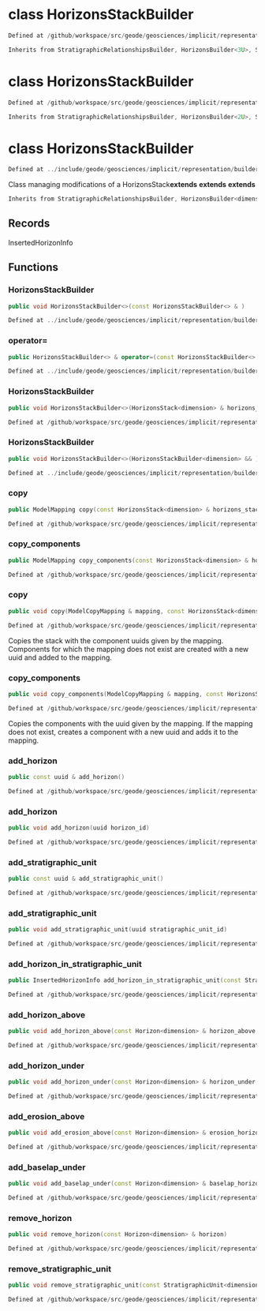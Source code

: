 # class HorizonsStackBuilder

```cpp
Defined at /github/workspace/src/geode/geosciences/implicit/representation/builder/horizons_stack_builder.cpp#244
```

```cpp
Inherits from StratigraphicRelationshipsBuilder, HorizonsBuilder<3U>, StratigraphicUnitsBuilder<3U>, IdentifierBuilder
```



# class HorizonsStackBuilder

```cpp
Defined at /github/workspace/src/geode/geosciences/implicit/representation/builder/horizons_stack_builder.cpp#243
```

```cpp
Inherits from StratigraphicRelationshipsBuilder, HorizonsBuilder<2U>, StratigraphicUnitsBuilder<2U>, IdentifierBuilder
```



# class HorizonsStackBuilder

```cpp
Defined at ../include/geode/geosciences/implicit/representation/builder/horizons_stack_builder.h#52
```

 Class managing modifications of a HorizonsStack**extends** **extends** **extends** 



```cpp
Inherits from StratigraphicRelationshipsBuilder, HorizonsBuilder<dimension>, StratigraphicUnitsBuilder<dimension>, IdentifierBuilder
```



## Records

InsertedHorizonInfo



## Functions

### HorizonsStackBuilder

```cpp
public void HorizonsStackBuilder<>(const HorizonsStackBuilder<> & )
```

```cpp
Defined at ../include/geode/geosciences/implicit/representation/builder/horizons_stack_builder.h#57
```

### operator=

```cpp
public HorizonsStackBuilder<> & operator=(const HorizonsStackBuilder<> & )
```

```cpp
Defined at ../include/geode/geosciences/implicit/representation/builder/horizons_stack_builder.h#57
```

### HorizonsStackBuilder

```cpp
public void HorizonsStackBuilder<>(HorizonsStack<dimension> & horizons_stack)
```

```cpp
Defined at /github/workspace/src/geode/geosciences/implicit/representation/builder/horizons_stack_builder.cpp#34
```

### HorizonsStackBuilder

```cpp
public void HorizonsStackBuilder<>(HorizonsStackBuilder<dimension> && )
```

```cpp
Defined at ../include/geode/geosciences/implicit/representation/builder/horizons_stack_builder.h#69
```

### copy

```cpp
public ModelMapping copy(const HorizonsStack<dimension> & horizons_stack)
```

```cpp
Defined at /github/workspace/src/geode/geosciences/implicit/representation/builder/horizons_stack_builder.cpp#45
```

### copy_components

```cpp
public ModelMapping copy_components(const HorizonsStack<dimension> & horizons_stack)
```

```cpp
Defined at /github/workspace/src/geode/geosciences/implicit/representation/builder/horizons_stack_builder.cpp#60
```

### copy

```cpp
public void copy(ModelCopyMapping & mapping, const HorizonsStack<dimension> & horizons_stack)
```

```cpp
Defined at /github/workspace/src/geode/geosciences/implicit/representation/builder/horizons_stack_builder.cpp#73
```

 Copies the stack with the component uuids given by the mapping. Components for which the mapping does not exist are created with a new uuid and added to the mapping.

### copy_components

```cpp
public void copy_components(ModelCopyMapping & mapping, const HorizonsStack<dimension> & horizons_stack)
```

```cpp
Defined at /github/workspace/src/geode/geosciences/implicit/representation/builder/horizons_stack_builder.cpp#87
```

 Copies the components with the uuid given by the mapping. If the mapping does not exist, creates a component with a new uuid and adds it to the mapping.

### add_horizon

```cpp
public const uuid & add_horizon()
```

```cpp
Defined at /github/workspace/src/geode/geosciences/implicit/representation/builder/horizons_stack_builder.cpp#118
```

### add_horizon

```cpp
public void add_horizon(uuid horizon_id)
```

```cpp
Defined at /github/workspace/src/geode/geosciences/implicit/representation/builder/horizons_stack_builder.cpp#124
```

### add_stratigraphic_unit

```cpp
public const uuid & add_stratigraphic_unit()
```

```cpp
Defined at /github/workspace/src/geode/geosciences/implicit/representation/builder/horizons_stack_builder.cpp#130
```

### add_stratigraphic_unit

```cpp
public void add_stratigraphic_unit(uuid stratigraphic_unit_id)
```

```cpp
Defined at /github/workspace/src/geode/geosciences/implicit/representation/builder/horizons_stack_builder.cpp#136
```

### add_horizon_in_stratigraphic_unit

```cpp
public InsertedHorizonInfo add_horizon_in_stratigraphic_unit(const StratigraphicUnit<dimension> & strati_unit)
```

```cpp
Defined at /github/workspace/src/geode/geosciences/implicit/representation/builder/horizons_stack_builder.cpp#143
```

### add_horizon_above

```cpp
public void add_horizon_above(const Horizon<dimension> & horizon_above, const StratigraphicUnit<dimension> & strati_unit_under)
```

```cpp
Defined at /github/workspace/src/geode/geosciences/implicit/representation/builder/horizons_stack_builder.cpp#207
```

### add_horizon_under

```cpp
public void add_horizon_under(const Horizon<dimension> & horizon_under, const StratigraphicUnit<dimension> & strati_unit_above)
```

```cpp
Defined at /github/workspace/src/geode/geosciences/implicit/representation/builder/horizons_stack_builder.cpp#216
```

### add_erosion_above

```cpp
public void add_erosion_above(const Horizon<dimension> & erosion_horizon, const StratigraphicUnit<dimension> & eroded_unit)
```

```cpp
Defined at /github/workspace/src/geode/geosciences/implicit/representation/builder/horizons_stack_builder.cpp#225
```

### add_baselap_under

```cpp
public void add_baselap_under(const Horizon<dimension> & baselap_horizon, const StratigraphicUnit<dimension> & baselaping_unit)
```

```cpp
Defined at /github/workspace/src/geode/geosciences/implicit/representation/builder/horizons_stack_builder.cpp#234
```

### remove_horizon

```cpp
public void remove_horizon(const Horizon<dimension> & horizon)
```

```cpp
Defined at /github/workspace/src/geode/geosciences/implicit/representation/builder/horizons_stack_builder.cpp#191
```

### remove_stratigraphic_unit

```cpp
public void remove_stratigraphic_unit(const StratigraphicUnit<dimension> & stratigraphic_unit)
```

```cpp
Defined at /github/workspace/src/geode/geosciences/implicit/representation/builder/horizons_stack_builder.cpp#199
```



